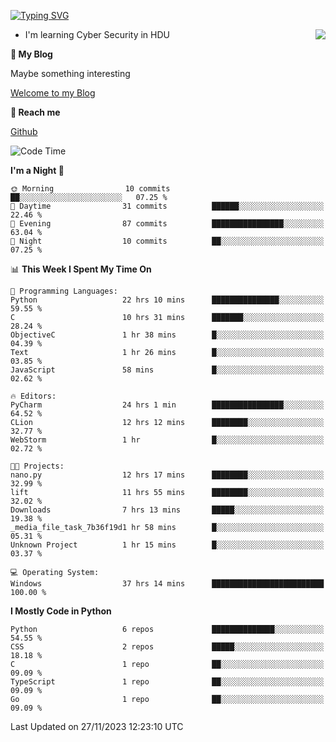 [![Typing SVG](https://readme-typing-svg.herokuapp.com?font=Fira+Code&pause=1000&random=false&width=450&height=60&lines=Hello+%F0%9F%91%8B%F0%9F%8F%BB;I'm+JBNRZ)](https://git.io/typing-svg)

<a href="#">
  <img align="right" src="https://github-readme-stats.vercel.app/api?username=JBNRZ&show_icons=true&bg_color=15,f2f7fd,E0EAFC" />
</a>

- I'm learning Cyber Security in HDU

 **🌱 My Blog**

Maybe something interesting

[Welcome to my Blog](https://jbnrz.com.cn/)

 **💬 Reach me** 

[Github](https://github.com/JBNRZ)


<!--START_SECTION:waka-->
![Code Time](http://img.shields.io/badge/Code%20Time-138%20hrs%2054%20mins-blue)

**I'm a Night 🦉** 

```text
🌞 Morning                10 commits          ██░░░░░░░░░░░░░░░░░░░░░░░   07.25 % 
🌆 Daytime                31 commits          ██████░░░░░░░░░░░░░░░░░░░   22.46 % 
🌃 Evening                87 commits          ████████████████░░░░░░░░░   63.04 % 
🌙 Night                  10 commits          ██░░░░░░░░░░░░░░░░░░░░░░░   07.25 % 
```


📊 **This Week I Spent My Time On** 

```text
💬 Programming Languages: 
Python                   22 hrs 10 mins      ███████████████░░░░░░░░░░   59.55 % 
C                        10 hrs 31 mins      ███████░░░░░░░░░░░░░░░░░░   28.24 % 
ObjectiveC               1 hr 38 mins        █░░░░░░░░░░░░░░░░░░░░░░░░   04.39 % 
Text                     1 hr 26 mins        █░░░░░░░░░░░░░░░░░░░░░░░░   03.85 % 
JavaScript               58 mins             █░░░░░░░░░░░░░░░░░░░░░░░░   02.62 % 

🔥 Editors: 
PyCharm                  24 hrs 1 min        ████████████████░░░░░░░░░   64.52 % 
CLion                    12 hrs 12 mins      ████████░░░░░░░░░░░░░░░░░   32.77 % 
WebStorm                 1 hr                █░░░░░░░░░░░░░░░░░░░░░░░░   02.72 % 

🐱‍💻 Projects: 
nano.py                  12 hrs 17 mins      ████████░░░░░░░░░░░░░░░░░   32.99 % 
lift                     11 hrs 55 mins      ████████░░░░░░░░░░░░░░░░░   32.02 % 
Downloads                7 hrs 13 mins       █████░░░░░░░░░░░░░░░░░░░░   19.38 % 
_media_file_task_7b36f19d1 hr 58 mins        █░░░░░░░░░░░░░░░░░░░░░░░░   05.31 % 
Unknown Project          1 hr 15 mins        █░░░░░░░░░░░░░░░░░░░░░░░░   03.37 % 

💻 Operating System: 
Windows                  37 hrs 14 mins      █████████████████████████   100.00 % 
```

**I Mostly Code in Python** 

```text
Python                   6 repos             ██████████████░░░░░░░░░░░   54.55 % 
CSS                      2 repos             █████░░░░░░░░░░░░░░░░░░░░   18.18 % 
C                        1 repo              ██░░░░░░░░░░░░░░░░░░░░░░░   09.09 % 
TypeScript               1 repo              ██░░░░░░░░░░░░░░░░░░░░░░░   09.09 % 
Go                       1 repo              ██░░░░░░░░░░░░░░░░░░░░░░░   09.09 % 
```




 Last Updated on 27/11/2023 12:23:10 UTC
<!--END_SECTION:waka-->
